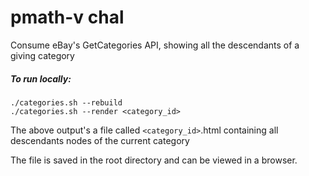 # pmath-v chal
Consume eBay's GetCategories API, showing all the descendants of a giving category

##### To run locally:
```commandline
./categories.sh --rebuild
./categories.sh --render <category_id>
```

The above output's a file called `<category_id>`.html containing all descendants nodes of the current category

The file is saved in the root directory and can be viewed in a browser.

